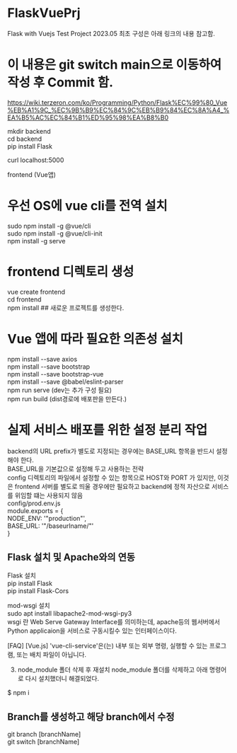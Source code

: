 # FlaskVuePrj
Flask with Vuejs Test Project 2023.05 
최초 구성은 아래 링크의 내용 참고함.  
# 이 내용은 git switch main으로 이동하여 작성 후 Commit 함.
https://wiki.terzeron.com/ko/Programming/Python/Flask%EC%99%80_Vue%EB%A1%9C_%EC%9B%B9%EC%84%9C%EB%B9%84%EC%8A%A4_%EA%B5%AC%EC%84%B1%ED%95%98%EA%B8%B0


mkdir backend  
cd backend  
pip install Flask  

curl localhost:5000   

frontend (Vue앱)  
# 우선 OS에 vue cli를 전역 설치  
sudo npm install -g @vue/cli  
sudo npm install -g @vue/cli-init  
npm install -g serve  

# frontend 디렉토리 생성  
vue create frontend   
cd frontend   
npm install  ## 새로운 프로젝트를 생성한다.   
# Vue 앱에 따라 필요한 의존성 설치  
npm install --save axios   
npm install --save bootstrap  
npm install --save bootstrap-vue  
npm install --save @babel/eslint-parser   
npm run serve (dev는 추가 구성 필요)   
npm run build (dist경로에 배포판을 만든다.)  

# 실제 서비스 배포를 위한 설정 분리 작업  
backend의 URL prefix가 별도로 지정되는 경우에는 BASE_URL 항목을 반드시 설정해야 한다.  
BASE_URL을 기본값으로 설정해 두고 사용하는 전략  
config 디렉토리의 파일에서 설정할 수 있는 항목으로 HOST와 PORT 가 있지만,
이것은 frontend 서버를 별도로 띄울 경우에만 필요하고 backend에 정적 자산으로 서비스를 위임할 떄는 사용되지 않음  
config/prod.env.js  
module.exports = {  
	NODE_ENV: '"production"',  
	BASE_URL: '"/baseurlname/"'  
}  

## Flask 설치 및 Apache와의 연동  
Flask 설치  
pip install Flask  
pip install Flask-Cors  

mod-wsgi 설치  
sudo apt install libapache2-mod-wsgi-py3  
wsgi 란 Web Serve Gateway Interface를 의미하는데, apache등의 웹서버에서 Python applicaion을 서비스로 구동시킬수 있는 인터페이스이다.  

[FAQ]
[Vue.js] 'vue-cli-service'은(는) 내부 또는 외부 명령, 실행할 수 있는 프로그램, 또는 배치 파일이 아닙니다.

3. node_module 폴더 삭제 후 재설치
node_module 폴더를 삭제하고 아래 명령어로 다시 설치했더니 해결되었다.

$ npm i

## Branch를 생성하고 해당 branch에서 수정  
git branch [branchName]  
git switch [branchName]  
